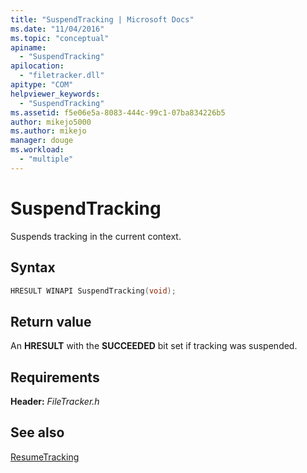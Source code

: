 ```yaml
---
title: "SuspendTracking | Microsoft Docs"
ms.date: "11/04/2016"
ms.topic: "conceptual"
apiname: 
  - "SuspendTracking"
apilocation: 
  - "filetracker.dll"
apitype: "COM"
helpviewer_keywords: 
  - "SuspendTracking"
ms.assetid: f5e06e5a-8083-444c-99c1-07ba834226b5
author: mikejo5000
ms.author: mikejo
manager: douge
ms.workload: 
  - "multiple"
---
```

# SuspendTracking
Suspends tracking in the current context.  
  
## Syntax  
  
```cpp 
HRESULT WINAPI SuspendTracking(void);  
```  
  
## Return value  
 An **HRESULT** with the **SUCCEEDED** bit set if tracking was suspended.  
  
## Requirements  
 **Header:** *FileTracker.h*  
  
## See also  
 [ResumeTracking](../msbuild/resumetracking.md)